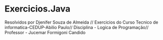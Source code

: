# Exercicios.Java
Resolvidos por Djenifer Souza de Almeida //
Exercicios do Curso Tecnico de informatica-CEDUP-Abilio Paulo//
Disciplina - Logica de Programação//
Professor - Jucemar Formigoni Candido


